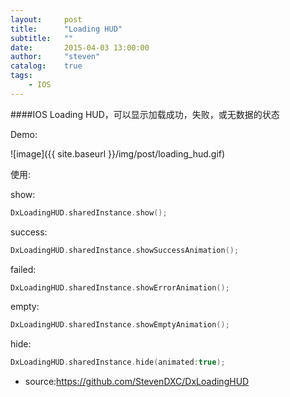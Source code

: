 ```yaml
---
layout:     post
title:      "Loading HUD"
subtitle:   ""
date:       2015-04-03 13:00:00
author:     "steven"
catalog:    true
tags:
    - IOS
---
```


####IOS Loading HUD，可以显示加载成功，失败，或无数据的状态

Demo:

![image]({{ site.baseurl }}/img/post/loading_hud.gif)


使用:


show:
```swift
DxLoadingHUD.sharedInstance.show();
```

success:
```swift
DxLoadingHUD.sharedInstance.showSuccessAnimation();
```

failed:
```swift
DxLoadingHUD.sharedInstance.showErrorAnimation();
```

empty:
```swift
DxLoadingHUD.sharedInstance.showEmptyAnimation();
```

hide:
```swift
DxLoadingHUD.sharedInstance.hide(animated:true);
```


* source:https://github.com/StevenDXC/DxLoadingHUD
